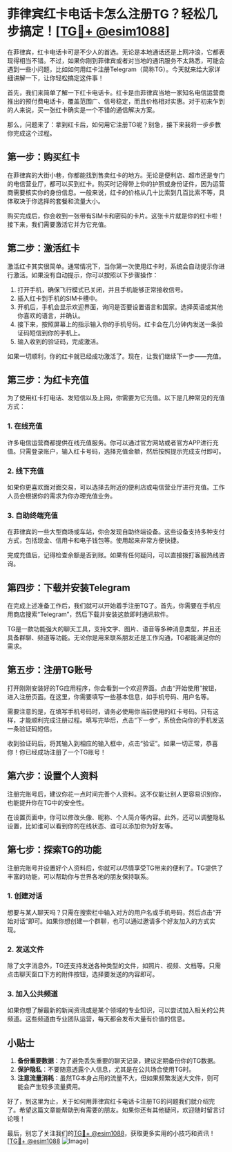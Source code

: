 # 菲律宾红卡电话卡怎么注册TG？轻松几步搞定！[[TG💪+ @esim1088](https://t.me/s/esim1088)]

在菲律宾，红卡电话卡可是不少人的首选。无论是本地通话还是上网冲浪，它都表现得相当不错。不过，如果你刚到菲律宾或者对当地的通讯服务不太熟悉，可能会遇到一些小问题，比如如何用红卡注册Telegram（简称TG）。今天就来给大家详细讲解一下，让你轻松搞定这件事！

首先，我们来简单了解一下红卡电话卡。红卡是由菲律宾当地一家知名电信运营商推出的预付费电话卡，覆盖范围广、信号稳定，而且价格相对实惠。对于初来乍到的人来说，买一张红卡确实是一个不错的通信解决方案。

那么，问题来了：拿到红卡后，如何用它注册TG呢？别急，接下来我将一步步教你完成这个过程。

## 第一步：购买红卡

在菲律宾的大街小巷，你都能找到售卖红卡的地方。无论是便利店、超市还是专门的电信营业厅，都可以买到红卡。购买时记得带上你的护照或身份证件，因为运营商需要核实你的身份信息。一般来说，红卡的价格从几十比索到几百比索不等，具体取决于你选择的套餐和流量大小。

购买完成后，你会收到一张带有SIM卡和密码的卡片。这张卡片就是你的红卡啦！接下来，我们需要激活它并为它充值。

## 第二步：激活红卡

激活红卡其实很简单。通常情况下，当你第一次使用红卡时，系统会自动提示你进行激活。如果没有自动提示，你可以按照以下步骤操作：

1. 打开手机，确保飞行模式已关闭，并且手机能够正常接收信号。
2. 插入红卡到手机的SIM卡槽中。
3. 开机后，手机会显示欢迎界面，询问是否要设置语言和国家。选择英语或其他你喜欢的语言，并确认。
4. 接下来，按照屏幕上的指示输入你的手机号码。红卡会在几分钟内发送一条验证码短信到你的手机上。
5. 输入收到的验证码，完成激活。

如果一切顺利，你的红卡就已经成功激活了。现在，让我们继续下一步——充值。

## 第三步：为红卡充值

为了使用红卡打电话、发短信以及上网，你需要为它充值。以下是几种常见的充值方式：

### 1. 在线充值

许多电信运营商都提供在线充值服务。你可以通过官方网站或者官方APP进行充值。只需登录账户，输入红卡号码，选择充值金额，然后按照提示完成支付即可。

### 2. 线下充值

如果你更喜欢面对面交易，可以选择去附近的便利店或电信营业厅进行充值。工作人员会根据你的需求为你办理充值业务。

### 3. 自助终端充值

在菲律宾的一些大型商场或车站，你会发现自助终端设备。这些设备支持多种支付方式，包括现金、信用卡和电子钱包等。使用起来非常方便快捷。

完成充值后，记得检查余额是否到账。如果有任何疑问，可以直接拨打客服热线咨询。

## 第四步：下载并安装Telegram

在完成上述准备工作后，我们就可以开始着手注册TG了。首先，你需要在手机应用商店搜索“Telegram”，然后下载并安装这款即时通讯软件。

TG是一款功能强大的聊天工具，支持文字、图片、语音等多种消息类型，并且还具备群聊、频道等功能。无论你是用来联系朋友还是工作沟通，TG都能满足你的需求。

## 第五步：注册TG账号

打开刚刚安装好的TG应用程序，你会看到一个欢迎界面。点击“开始使用”按钮，进入注册页面。在这里，你需要填写一些基本信息，如手机号码、用户名等。

需要注意的是，在填写手机号码时，请务必使用你当前使用的红卡号码。只有这样，才能顺利完成注册过程。填写完毕后，点击“下一步”，系统会向你的手机发送一条验证码短信。

收到验证码后，将其输入到相应的输入框中，点击“验证”。如果一切正常，恭喜你！你已经成功注册了一个TG账号！

## 第六步：设置个人资料

注册完账号后，建议你花一点时间完善个人资料。这不仅能让别人更容易识别你，也能提升你在TG中的安全性。

在设置页面中，你可以修改头像、昵称、个人简介等内容。此外，还可以调整隐私设置，比如谁可以看到你的在线状态、谁可以添加你为好友等。

## 第七步：探索TG的功能

注册完账号并设置好个人资料后，你就可以尽情享受TG带来的便利了。TG提供了丰富的功能，可以帮助你与世界各地的朋友保持联系。

### 1. 创建对话

想要与某人聊天吗？只需在搜索栏中输入对方的用户名或手机号码，然后点击“开始对话”即可。如果你想创建一个群聊，也可以通过邀请多个好友加入的方式实现。

### 2. 发送文件

除了文字消息外，TG还支持发送各种类型的文件，如照片、视频、文档等。只需点击聊天窗口下方的附件按钮，选择要发送的内容即可。

### 3. 加入公共频道

如果你想了解最新的新闻资讯或是某个领域的专业知识，可以尝试加入相关的公共频道。这些频道由专业团队运营，每天都会发布大量有价值的信息。

## 小贴士

1. **备份重要数据**：为了避免丢失重要的聊天记录，建议定期备份你的TG数据。
2. **保护隐私**：不要随意透露个人信息，尤其是在公共场合使用TG时。
3. **注意流量消耗**：虽然TG本身占用的流量不大，但如果频繁发送大文件，则可能会产生较多流量费用。

好了，到这里为止，关于如何用菲律宾红卡电话卡注册TG的问题我们就介绍完了。希望这篇文章能帮助到有需要的朋友。如果你还有其他疑问，欢迎随时留言讨论哦！

最后，别忘了关注我们的[TG💪+ @esim1088](https://t.me/s/esim1088)，获取更多实用的小技巧和资讯！[[TG💪+ @esim1088](https://t.me/s/esim1088) ![Image](https://i.postimg.cc/4NQfJmqS/Snipaste-2025-05-13-00-14-12.png)]